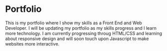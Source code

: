 # Portfolio
This is my portfolio where I show my skills as a Front End and Web Developer.  I will be updating my portfolio as my skills progress and I learn more technology.  I am currently progressing throug HTML/CSS and learning about responsive design and will soon touch upon Javascript to make websites more interactive.
